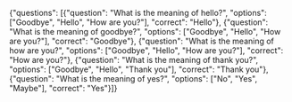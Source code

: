 {"questions": [{"question": "What is the meaning of hello?", "options": ["Goodbye", "Hello", "How are you?"], "correct": "Hello"}, {"question": "What is the meaning of goodbye?", "options": ["Goodbye", "Hello", "How are you?"], "correct": "Goodbye"}, {"question": "What is the meaning of how are you?", "options": ["Goodbye", "Hello", "How are you?"], "correct": "How are you?"}, {"question": "What is the meaning of thank you?", "options": ["Goodbye", "Hello", "Thank you"], "correct": "Thank you"}, {"question": "What is the meaning of yes?", "options": ["No", "Yes", "Maybe"], "correct": "Yes"}]}